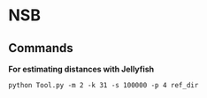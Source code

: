 # NSB

## Commands


**For estimating distances with Jellyfish**

```
python Tool.py -m 2 -k 31 -s 100000 -p 4 ref_dir
```
